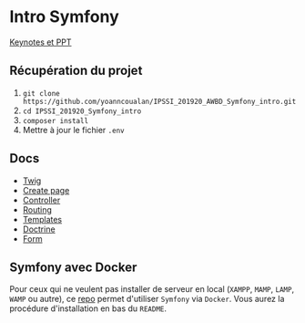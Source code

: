 # Intro Symfony

[Keynotes et PPT](keynotes-ppt)

## Récupération du projet
1. `git clone https://github.com/yoanncoualan/IPSSI_201920_AWBD_Symfony_intro.git`
2. `cd IPSSI_201920_Symfony_intro`
3. `composer install`
4. Mettre à jour le fichier `.env`

## Docs
- [Twig](https://twig.symfony.com/)
- [Create page](https://symfony.com/doc/current/page_creation.html)
- [Controller](https://symfony.com/doc/current/controller.html)
- [Routing](https://symfony.com/doc/current/routing.html)
- [Templates](https://symfony.com/doc/current/templates.html)
- [Doctrine](https://symfony.com/doc/current/doctrine.html)
- [Form](https://symfony.com/doc/current/forms.html)

## Symfony avec Docker
Pour ceux qui ne veulent pas installer de serveur en local (`XAMPP`, `MAMP`, `LAMP`, `WAMP` ou autre), ce [repo](https://github.com/AdrienMrn/SF5-IW1) permet d'utiliser `Symfony` via `Docker`. Vous aurez la procédure d'installation en bas du `README`.
